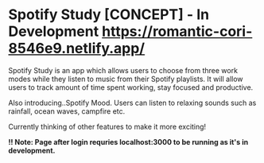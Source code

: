 # Spotify Study [CONCEPT] - In Development https://romantic-cori-8546e9.netlify.app/

Spotify Study is an app which allows users to choose from three work modes while they listen to music from their Spotify playlists. It will allow users to track amount of time spent working, stay focused and productive. 

Also introducing..Spotify Mood. Users can listen to relaxing sounds such as rainfall, ocean waves, campfire etc.

Currently thinking of other features to make it more exciting!

**!! Note: Page after login requries localhost:3000 to be running as it's in development.**
